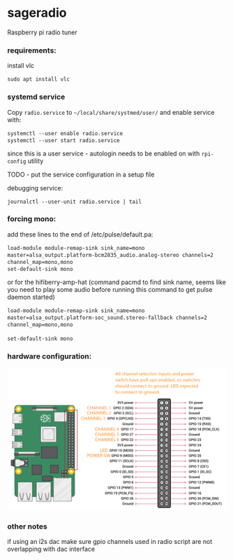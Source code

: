 # sageradio
Raspberry pi radio tuner
### requirements:
install vlc
```shell
sudo apt install vlc
```

### systemd service

Copy `radio.service` to `~/local/share/systmed/user/` and enable service with:
```shell
systemctl --user enable radio.service
systemctl --user start radio.service
```

since this is a user service - autologin needs to be enabled on with `rpi-config` utility

TODO - put the service configuration in a setup file

debugging service:
```shell
journalctl --user-unit radio.service | tail
```

### forcing mono:

add these lines to the end of /etc/pulse/default.pa:
```shell
load-module module-remap-sink sink_name=mono master=alsa_output.platform-bcm2835_audio.analog-stereo channels=2 channel_map=mono,mono
set-default-sink mono
```

or for the hifiberry-amp-hat (command pacmd to find sink name, seems like you need to play some audio before running this command to get pulse daemon started)
```shell
load-module module-remap-sink sink_name=mono master=alsa_output.platform-soc_sound.stereo-fallback channels=2 channel_map=mono,mono

set-default-sink mono
```

### hardware configuration: 
![Channel Assignment](channel_assignment.png)

### other notes
if using an i2s dac make sure gpio channels used in radio script are not overlapping with dac interface

